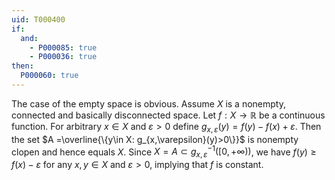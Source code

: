 ```yaml
---
uid: T000400
if:
  and:
    - P000085: true
    - P000036: true
then:
  P000060: true
---
```


The case of the empty space is obvious.
Assume $X$ is a nonempty, connected and basically disconnected space. Let $f:X\to \mathbb R$ be a continuous function. For arbitrary $x\in X$ and $\varepsilon>0$ define $g_{x,\varepsilon}(y)=f(y)-f(x)+\varepsilon$.
Then the set $A =\overline{\{y\in X: g_{x,\varepsilon}(y)>0\}}$ is nonempty clopen and hence equals $X$. Since $X=A\subset g_{x,\varepsilon}^{-1}([0,+\infty))$, we have $f(y)\geq f(x)-\varepsilon$ for any $x,y\in X$ and $\varepsilon>0$, implying that $f$ is constant.
